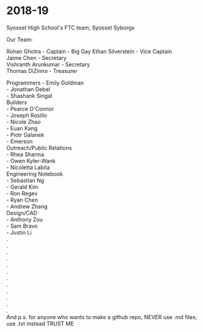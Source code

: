 # 2018-19
Syosset High School's FTC team, Syosset Syborgs  


Our Team:  

Rohan Ghotra - Captain - Big Gay
Ethan Silverstein - Vice Captain  
Jaime Chen - Secretary  
Vishranth Arunkumar - Secretary  
Thomas DiZinno - Treasurer  

Programmers 
\- Emily Goldman  
\- Jonathan Debel  
\- Shashank Singal  
Builders  
\- Pearce O'Connor  
\- Joseph Rosillo  
\- Nicole Zhao  
\- Euan Kang  
\- Piotr Galanek  
\- Emerson  
Outreach/Public Relations  
\- Rhea Sharma  
\- Owen Kyler-Wank  
\- Nicoletta Labita  
Engineering Notebook  
\- Sebastian Ng  
\- Gerald Kim  
\- Ron Regev  
\- Ryan Chen  
\- Andrew Zhang  
Design/CAD  
\- Anthony Zou  
\- Sam Bravo  
\- Justin Li                      
.  
.  
.  
.  
.  
.  
.  
.  
.  
.  
.  
.  
And p.s. for anyone who wants to make a github repo, NEVER use .md files; use .txt instead TRUST ME
